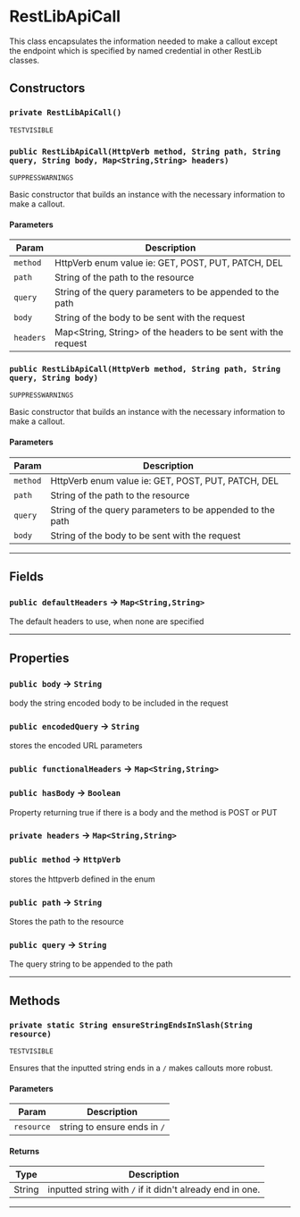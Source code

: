 # RestLibApiCall

This class encapsulates the information needed to make a callout except the endpoint which is
specified by named credential in other RestLib classes.

## Constructors

### `private RestLibApiCall()`

`TESTVISIBLE`

### `public RestLibApiCall(HttpVerb method, String path, String query, String body, Map<String,String> headers)`

`SUPPRESSWARNINGS`

Basic constructor that builds an instance with the necessary information to make a callout.

#### Parameters

| Param     | Description                                                    |
| --------- | -------------------------------------------------------------- |
| `method`  | HttpVerb enum value ie: GET, POST, PUT, PATCH, DEL             |
| `path`    | String of the path to the resource                             |
| `query`   | String of the query parameters to be appended to the path      |
| `body`    | String of the body to be sent with the request                 |
| `headers` | Map<String, String> of the headers to be sent with the request |

### `public RestLibApiCall(HttpVerb method, String path, String query, String body)`

`SUPPRESSWARNINGS`

Basic constructor that builds an instance with the necessary information to make a callout.

#### Parameters

| Param    | Description                                               |
| -------- | --------------------------------------------------------- |
| `method` | HttpVerb enum value ie: GET, POST, PUT, PATCH, DEL        |
| `path`   | String of the path to the resource                        |
| `query`  | String of the query parameters to be appended to the path |
| `body`   | String of the body to be sent with the request            |

---

## Fields

### `public defaultHeaders` → `Map<String,String>`

The default headers to use, when none are specified

---

## Properties

### `public body` → `String`

body the string encoded body to be included in the request

### `public encodedQuery` → `String`

stores the encoded URL parameters

### `public functionalHeaders` → `Map<String,String>`

### `public hasBody` → `Boolean`

Property returning true if there is a body and the method is POST or PUT

### `private headers` → `Map<String,String>`

### `public method` → `HttpVerb`

stores the httpverb defined in the enum

### `public path` → `String`

Stores the path to the resource

### `public query` → `String`

The query string to be appended to the path

---

## Methods

### `private static String ensureStringEndsInSlash(String resource)`

`TESTVISIBLE`

Ensures that the inputted string ends in a `/` makes callouts more robust.

#### Parameters

| Param      | Description                  |
| ---------- | ---------------------------- |
| `resource` | string to ensure ends in `/` |

#### Returns

| Type   | Description                                               |
| ------ | --------------------------------------------------------- |
| String | inputted string with `/` if it didn't already end in one. |

---
